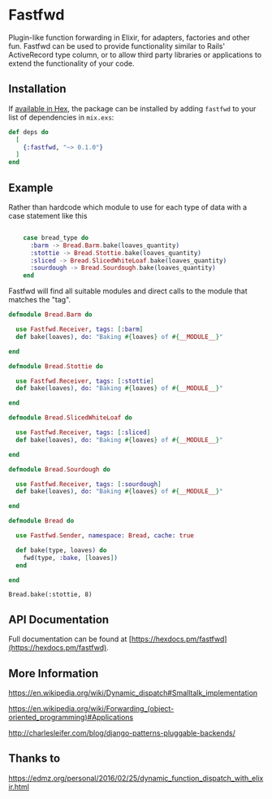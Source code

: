 # Fastfwd

Plugin-like function forwarding in Elixir, for adapters, factories and other fun.
Fastfwd can be used to provide functionality similar to Rails' ActiveRecord type column,
or to allow third party libraries or applications to extend the functionality of your code.

## Installation

If [available in Hex](https://hex.pm/docs/publish), the package can be installed
by adding `fastfwd` to your list of dependencies in `mix.exs`:

```elixir
def deps do
  [
    {:fastfwd, "~> 0.1.0"}
  ]
end
```

## Example

Rather than hardcode which module to use for each type of data with a case statement like this

```elixir

    case bread_type do
      :barm -> Bread.Barm.bake(loaves_quantity)
      :stottie -> Bread.Stottie.bake(loaves_quantity)
      :sliced -> Bread.SlicedWhiteLoaf.bake(loaves_quantity)
      :sourdough -> Bread.Sourdough.bake(loaves_quantity)
    end

```

Fastfwd will find all suitable modules and direct calls to the module
that matches the "tag".

```elixir
defmodule Bread.Barm do

  use Fastfwd.Receiver, tags: [:barm]
  def bake(loaves), do: "Baking #{loaves} of #{__MODULE__}"

end

defmodule Bread.Stottie do

  use Fastfwd.Receiver, tags: [:stottie]
  def bake(loaves), do: "Baking #{loaves} of #{__MODULE__}"

end

defmodule Bread.SlicedWhiteLoaf do

  use Fastfwd.Receiver, tags: [:sliced]
  def bake(loaves), do: "Baking #{loaves} of #{__MODULE__}"

end

defmodule Bread.Sourdough do

  use Fastfwd.Receiver, tags: [:sourdough]
  def bake(loaves), do: "Baking #{loaves} of #{__MODULE__}"

end

defmodule Bread do

  use Fastfwd.Sender, namespace: Bread, cache: true

  def bake(type, loaves) do
    fwd(type, :bake, [loaves])
  end

end

```


```
Bread.bake(:stottie, 8)
```

## API Documentation

Full documentation can be found at [https://hexdocs.pm/fastfwd](https://hexdocs.pm/fastfwd).


## More Information

https://en.wikipedia.org/wiki/Dynamic_dispatch#Smalltalk_implementation

https://en.wikipedia.org/wiki/Forwarding_(object-oriented_programming)#Applications

http://charlesleifer.com/blog/django-patterns-pluggable-backends/

## Thanks to

https://edmz.org/personal/2016/02/25/dynamic_function_dispatch_with_elixir.html
